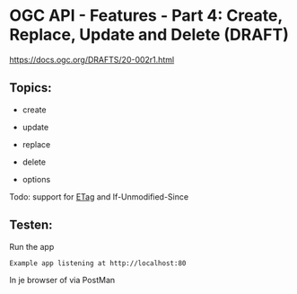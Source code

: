 # OGC API - Features - Part 4: Create, Replace, Update and Delete (DRAFT)

https://docs.ogc.org/DRAFTS/20-002r1.html

## Topics:

- create
- update
- replace
- delete

- options

Todo: support for [ETag](https://docs.ogc.org/DRAFTS/20-002.html#optimistic_locking_clause) and If-Unmodified-Since

## Testen:
Run the app

`Example app listening at http://localhost:80`

In je browser of via PostMan

